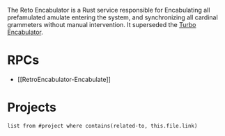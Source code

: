 The Reto Encabulator is a Rust service responsible for Encabulating all prefamulated amulate entering the system, and synchronizing all cardinal grammeters without manual intervention. It superseded the [Turbo Encabulator](https://en.wikipedia.org/wiki/Turbo_encabulator).
# RPCs
- [[RetroEncabulator-Encabulate]]
# Projects
```dataview
list from #project where contains(related-to, this.file.link)
```